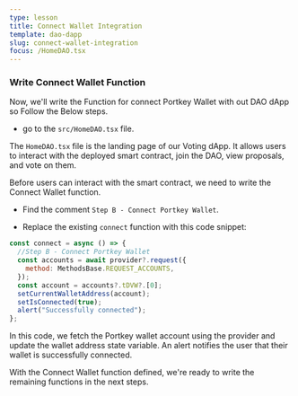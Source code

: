 ```yaml
---
type: lesson
title: Connect Wallet Integration
template: dao-dapp
slug: connect-wallet-integration
focus: /HomeDAO.tsx
---
```


### Write Connect Wallet Function

Now, we'll write the Function for connect Portkey Wallet with out DAO dApp so Follow the Below steps.

- go to the `src/HomeDAO.tsx` file.

The `HomeDAO.tsx` file is the landing page of our Voting dApp. It allows users to interact with the deployed smart contract, join the DAO, view proposals, and vote on them.

Before users can interact with the smart contract, we need to write the Connect Wallet function.

- Find the comment `Step B - Connect Portkey Wallet`.

- Replace the existing `connect` function with this code snippet:

```javascript title="src/HomeDAO.ts" add={3-9}
const connect = async () => {
  //Step B - Connect Portkey Wallet
  const accounts = await provider?.request({
    method: MethodsBase.REQUEST_ACCOUNTS,
  });
  const account = accounts?.tDVW?.[0];
  setCurrentWalletAddress(account);
  setIsConnected(true);
  alert("Successfully connected");
};
```

In this code, we fetch the Portkey wallet account using the provider and update the wallet address state variable. An alert notifies the user that their wallet is successfully connected.

With the Connect Wallet function defined, we're ready to write the remaining functions in the next steps.